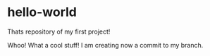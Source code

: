 # hello-world
Thats repository of my first project!

Whoo! What a cool stuff! I am creating now a commit to my branch.
